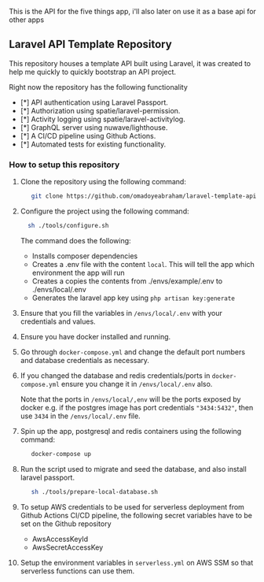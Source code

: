 This is the API for the five things app, i'll also later on use it as a base api for other
apps

## Laravel API Template Repository

This repository houses a template API built using Laravel, it was created to help me quickly to quickly bootstrap an API project.

Right now the repository has the following functionality

   - [*] API authentication using Laravel Passport.
   - [*] Authorization using spatie/laravel-permission.
   - [*] Activity logging using spatie/laravel-activitylog.
   - [*] GraphQL server using nuwave/lighthouse.
   - [*] A CI/CD pipeline using Github Actions.
   - [*] Automated tests for existing functionality.
    

### How to setup this repository

1. Clone the repository using the following command:

    ```bash
       git clone https://github.com/omadoyeabraham/laravel-template-api.git
    ```
    
2. Configure the project using the following command:
     ```bash
       sh ./tools/configure.sh
     ```  
     The command does the following:
     * Installs composer dependencies
     * Creates a .env file with the content `local`. 
     This will tell the app which environment the app will run
     * Creates a copies the contents from ./envs/example/.env to ./envs/local/.env
     * Generates the laravel app key using `php artisan key:generate`
        
3. Ensure that you fill the variables in `/envs/local/.env` with your credentials and values.    
    
4. Ensure you have docker installed and running.

5. Go through `docker-compose.yml` and change the default port numbers and database
    credentials as necessary.
    
7. If you changed the database and redis credentials/ports in `docker-compose.yml` ensure
    you change it in `/envs/local/.env` also. 
    
    Note that the ports in `/envs/local/,env` will be the ports exposed by docker
    e.g. if the postgres image has port credentials `"3434:5432"`, then use `3434` in the
    `/envs/local/.env` file.    
    
8. Spin up the app, postgresql and redis containers using the following command:
    ```bash
       docker-compose up
    ```
    
9. Run the script used to migrate and seed the database, and also install laravel passport.
    ```bash
       sh ./tools/prepare-local-database.sh
    ```

10. To setup AWS credentials to be used for serverless deployment from Github Actions CI/CD pipeline,
    the following secret variables have to be set on the Github repository
    * AwsAccessKeyId
    * AwsSecretAccessKey
    
11. Setup the environment variables in `serverless.yml` on AWS SSM so that serverless functions can use them.
